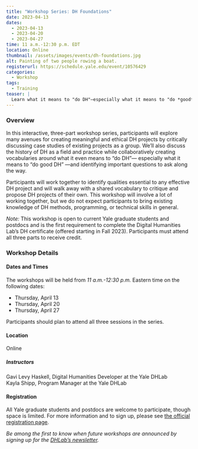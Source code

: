 ```yaml
---
title: "Workshop Series: DH Foundations"
date: 2023-04-13
dates:
  - 2023-04-13
  - 2023-04-20
  - 2023-04-27
time: 11 a.m.-12:30 p.m. EDT
location: Online
thumbnail: /assets/images/events/dh-foundations.jpg
alt: Painting of two people rowing a boat.
registerurl: https://schedule.yale.edu/event/10576429
categories:
  - Workshop
tags:
  - Training
teaser: |
  Learn what it means to "do DH"—especially what it means to "do *good* DH"—in this online workshop series for Yale graduate students and postdocs. Through group discussions of DH case studies, we will explore avenues for creating meaningful and ethical projects, and we will identify important questions to ask along the way.
---
```


### Overview
In this interactive, three-part workshop series, participants will explore many avenues for creating meaningful and ethical DH projects by critically discussing case studies of existing projects as a group. We’ll also discuss the history of DH as a field and practice while collaboratively creating vocabularies around what it even means to “do DH”— especially what it means to “do good DH” —and identifying important questions to ask along the way.  

Participants will work together to identify qualities essential to any effective DH project and will walk away with a shared vocabulary to critique and propose DH projects of their own. This workshop will involve a lot of working together, but we do not expect participants to bring existing knowledge of DH methods, programming, or technical skills in general.  

<em>Note:</em> This workshop is open to current Yale graduate students and postdocs and is the first requirement to complete the Digital Humanities Lab’s DH certificate (offered starting in Fall 2023). Participants must attend all three parts to receive credit.  


### Workshop Details

#### Dates and Times
The workshops will be held from <em>11 a.m.-12:30 p.m.</em> Eastern time on the following dates:  
- Thursday, April 13  
- Thursday, April 20  
- Thursday, April 27  

Participants should plan to attend all three sessions in the series.

#### Location
Online

##### Instructors
Gavi Levy Haskell, Digital Humanities Developer at the Yale DHLab  
Kayla Shipp, Program Manager at the Yale DHLab  

#### Registration
All Yale graduate students and postdocs are welcome to participate, though space is limited. For more information and to sign up, please see <a href='https://schedule.yale.edu/event/10576429' target='_blank'>the official registration page</a>.  

*Be among the first to know when future workshops are announced by signing up for the <a href='https://subscribe.yale.edu/browse?search=digital+humanities' target='_blank'>DHLab’s newsletter</a>.*
